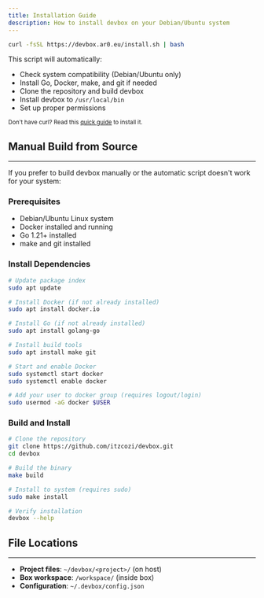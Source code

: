 ```yaml
---
title: Installation Guide
description: How to install devbox on your Debian/Ubuntu system
---
```


```bash
curl -fsSL https://devbox.ar0.eu/install.sh | bash
```

This script will automatically:
- Check system compatibility (Debian/Ubuntu only)
- Install Go, Docker, make, and git if needed
- Clone the repository and build devbox
- Install devbox to `/usr/local/bin`
- Set up proper permissions

<sub>Don't have curl? Read this [quick guide](https://www.cyberciti.biz/faq/howto-install-curl-command-on-debian-linux-using-apt-get/) to install it.</sub>

## Manual Build from Source
---

If you prefer to build devbox manually or the automatic script doesn't work for your system:

### Prerequisites
- Debian/Ubuntu Linux system
- Docker installed and running
- Go 1.21+ installed
- make and git installed

### Install Dependencies
```bash
# Update package index
sudo apt update

# Install Docker (if not already installed)
sudo apt install docker.io

# Install Go (if not already installed)
sudo apt install golang-go

# Install build tools
sudo apt install make git

# Start and enable Docker
sudo systemctl start docker
sudo systemctl enable docker

# Add your user to docker group (requires logout/login)
sudo usermod -aG docker $USER
```

### Build and Install
```bash
# Clone the repository
git clone https://github.com/itzcozi/devbox.git
cd devbox

# Build the binary
make build

# Install to system (requires sudo)
sudo make install

# Verify installation
devbox --help
```

## File Locations
---

- **Project files**: `~/devbox/<project>/` (on host)
- **Box workspace**: `/workspace/` (inside box)
- **Configuration**: `~/.devbox/config.json`
